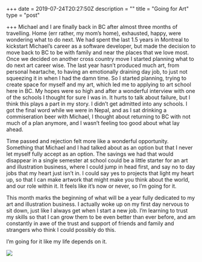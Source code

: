 +++
date = 2019-07-24T20:27:50Z
description = ""
title = "Going for Art"
type = "post"

+++
Michael and I are finally back in BC after almost three months of travelling. Home (err rather, my mom’s home), exhausted, happy, were wondering what to do next. We had spent the last 1.5 years in Montreal to kickstart Michael’s career as a software developer, but made the decision to move back to BC to be with family and near the places that we love most. Once we decided on another cross country move I started planning what to do next art career wise. The last year hasn’t produced much art, from personal heartache, to having an emotionally draining day job, to just not squeezing it in when I had the damn time. So I started planning, trying to create space for myself and my art, which led me to applying to art school here in BC. My hopes were so high and after a wonderful interview with one of the schools I thought for sure I was in. It hurts to talk about failure, but I think this plays a part in my story. I didn’t get admitted into any schools. I got the final word while we were in Nepal, and as I sat drinking a commiseration beer with Michael, I thought about returning to BC with not much of a plan anymore, and I wasn’t feeling too good about what lay ahead.

Time passed and rejection felt more like a wonderful opportunity. Something that Michael and I had talked about as an option but that I never let myself fully accept as an option. The savings we had that would disappear in a single semester at school could be a little starter for an art and illustration business, where I could jump in head first, and say no to day jobs that my heart just isn’t in. I could say yes to projects that light my heart up, so that I can make artwork that might make you think about the world, and our role within it. It feels like it’s now or never, so I’m going for it.

This month marks the beginning of what will be a year fully dedicated to my art and illustration business. I actually woke up on my first day nervous to sit down, just like I always get when I start a new job. I’m learning to trust my skills so that I can grow them to be even better than ever before, and am constantly in awe of the trust and support of friends and family and strangers who think I could possibly do this.

I’m going for it like my life depends on it.

![](/uploads/65654222_362891117733154_2383106904407144466_n(1).jpg)